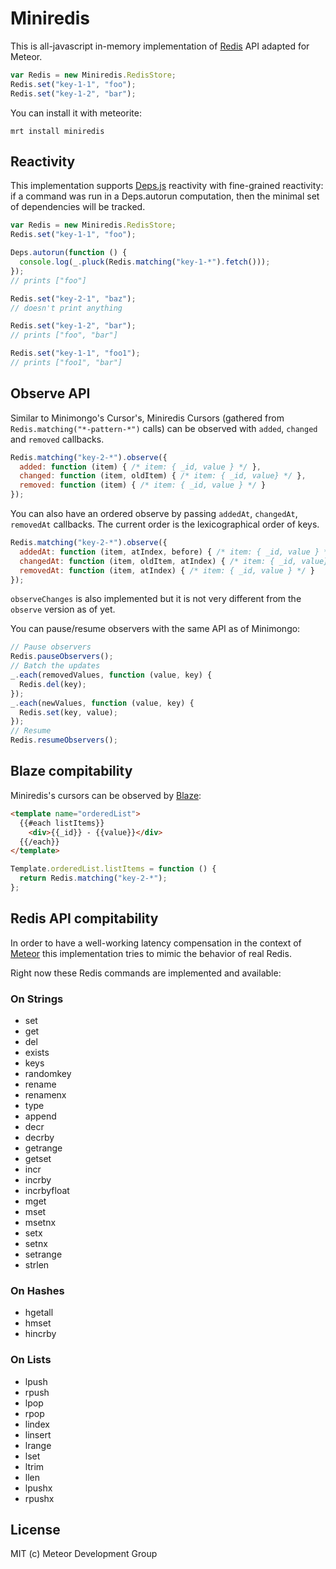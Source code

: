 # Miniredis

This is all-javascript in-memory implementation of [Redis](https://redis.io) API
adapted for Meteor.

```javascript
var Redis = new Miniredis.RedisStore;
Redis.set("key-1-1", "foo");
Redis.set("key-1-2", "bar");
```

You can install it with meteorite:

    mrt install miniredis

## Reactivity

This implementation supports
[Deps.js](https://github.com/meteor/meteor/blob/devel/packages/deps)
reactivity with fine-grained reactivity: if a command was run in a
Deps.autorun computation, then the minimal set of dependencies will be tracked.

```javascript
var Redis = new Miniredis.RedisStore;
Redis.set("key-1-1", "foo");

Deps.autorun(function () {
  console.log(_.pluck(Redis.matching("key-1-*").fetch()));
});
// prints ["foo"]

Redis.set("key-2-1", "baz");
// doesn't print anything

Redis.set("key-1-2", "bar");
// prints ["foo", "bar"]

Redis.set("key-1-1", "foo1");
// prints ["foo1", "bar"]
```

## Observe API

Similar to Minimongo's Cursor's, Miniredis Cursors (gathered from
`Redis.matching("*-pattern-*")` calls) can be observed with `added`, `changed`
and `removed` callbacks.

```javascript
Redis.matching("key-2-*").observe({
  added: function (item) { /* item: { _id, value } */ },
  changed: function (item, oldItem) { /* item: { _id, value} */ },
  removed: function (item) { /* item: { _id, value } */ }
});
```

You can also have an ordered observe by passing `addedAt`, `changedAt`,
`removedAt` callbacks. The current order is the lexicographical order of keys.

```javascript
Redis.matching("key-2-*").observe({
  addedAt: function (item, atIndex, before) { /* item: { _id, value } */ },
  changedAt: function (item, oldItem, atIndex) { /* item: { _id, value} */ },
  removedAt: function (item, atIndex) { /* item: { _id, value } */ }
});
```

`observeChanges` is also implemented but it is not very different from the
`observe` version as of yet.

You can pause/resume observers with the same API as of Minimongo:

```javascript
// Pause observers
Redis.pauseObservers();
// Batch the updates
_.each(removedValues, function (value, key) {
  Redis.del(key);
});
_.each(newValues, function (value, key) {
  Redis.set(key, value);
});
// Resume
Redis.resumeObservers();
```

## Blaze compitability

Miniredis's cursors can be observed by [Blaze](http://meteor.github.io/blaze):

```html
<template name="orderedList">
  {{#each listItems}}
    <div>{{_id}} - {{value}}</div>
  {{/each}}
</template>
```

```javascript
Template.orderedList.listItems = function () {
  return Redis.matching("key-2-*");
};
```

## Redis API compitability

In order to have a well-working latency compensation in the context of
[Meteor](https://www.meteor.com) this implementation tries to mimic the behavior
of real Redis.

Right now these Redis commands are implemented and available:

### On Strings

- set
- get
- del
- exists
- keys
- randomkey
- rename
- renamenx
- type
- append
- decr
- decrby
- getrange
- getset
- incr
- incrby
- incrbyfloat
- mget
- mset
- msetnx
- setx
- setnx
- setrange
- strlen

### On Hashes

- hgetall
- hmset
- hincrby

### On Lists

- lpush
- rpush
- lpop
- rpop
- lindex
- linsert
- lrange
- lset
- ltrim
- llen
- lpushx
- rpushx

## License

MIT (c) Meteor Development Group

